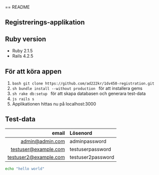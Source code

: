== README

## Registrerings-applikation

## Ruby version
* Ruby 2.1.5
* Rails 4.2.5

## För att köra appen
1. ```bash git clone https://github.com/ad222kr/1dv450-registration.git ``` 
2. ```sh bundle install --without production ``` för att installera gems
3. ```sh rake db:setup ``` för att skapa databasen och generara test-data
4. ```js rails s ```
5. Applikationen hittas nu på localhost:3000

## Test-data
| email | Lösenord |
|----:|:-------|
| admin@admin.com | adminpassword |
| testuser@example.com | testuserpassword |
| testuser2@example.com | testuser2password |


```bash
echo "hello world"
```
